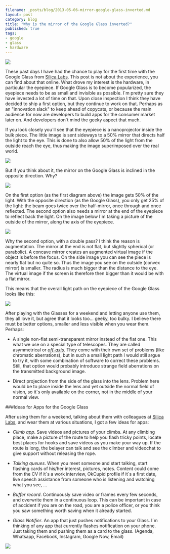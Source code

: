 ```yaml
---
filename: _posts/blog/2013-05-06-mirror-google-glass-inverted.md
layout: post
category: blog
title: "Why is the mirror of the Google Glass inverted?"
published: true
tags:
- google
- glass
- hardware
---
```


![](/images/glass-intro.jpg)


These past days I have had the chance to play for the first time with the Google Glass
from [Silica Labs](http://www.silicalabs.com). This post is not about the
experience, you can find about that online. What drove my interest is
the hardware, in particular the eyepiece. If Google Glass is to become
popularized, the eyepiece needs to be as small and invisible as possible.
I´m pretty sure they have invested a lot of time on that. 
Upon close inspection I think they have decided to ship a first option, but
they continue to work on that. Perhaps as an "innovation slack" to keep ahead of
copycats, or because the main audience for now are developers to build
apps for the consumer market later on. And developers don´t mind the
geeky aspect that much.

<!--more-->

If you look closely you´ll see that the eyepiece is a nanoprojector
inside the bulk piece. The little image is sent sideways to a 50% mirror
that directs half the light to the eye. This is
done to also allow 50% of the light from the outside reach the eye, thus
making the image superimposed over the real world.

![](/images/glass-concept.png)

But if you think about it, the mirror on the Google Glass is inclined in the
opposite direction. Why?

![](/images/slanted.jpg)

On the first option (as the first diagram above) the image gets 50% of the
light. With the opposite direction (as the Google Glass), you only get 25% of the light: the
beam goes twice over the half-mirror, once through and once reflected.
The second option also needs a mirror at the end of the eyepiece to
reflect back the light. On the image below I´m taking a picture of the
outside of the mirror, along the axis of the eyepiece.

![](/images/outside-mirror.jpg)

Why the second option, with a double pass?
I think the reason is augmentation. The mirror at the end is not flat,
but slightly spherical (or parabolic). A concave mirror creates an
augmented virtual image if the object is before the focus. On the side
image you can see the piece is nearly flat but no quite so. Thus the image you see
on the outside (convex mirror) is smaller. The radius is much
bigger than the distance to the eye. The virtual image if the screen is therefore
then bigger than it would be with a flat mirror.

This means that the overall light path on the eyepiece of the Google
Glass looks like this:


![](/images/glass-path.jpg)


After playing with the Glasses for a weekend and letting anyone use
them, they all love it, but agree that it looks too... geeky, too bulky.
I believe there must be better options, smaller and less visible when you
wear them. Perhaps:

* A single non-flat semi-transparent mirror instead of the flat one. This what we use on a special type of telescopes. They
are called asymmetrical or *[off-axis](http://en.wikipedia.org/wiki/Reflecting_telescope#Off-axis_designs)*. They come with their own set of
problems (like chromatic aberrations), but in such a small light path I
would still argue to try it, with some combination of software to
correct these problems. Still, that option would probably introduce strange field aberrations on
the transmitted background image.

* Direct projection from the side of the glass into the lens. Problem
  here would be to place inside the lens and yet outside the normal
field of vision, so it´s only available on the corner, not in the middle
of your normal view.

###Ideas for Apps for the Google Glass

After using them for a weekend, talking about them with colleagues at
[Silica Labs](http://www.silicalabs.com), and wear them at various
situations, I got a few ideas for apps:

* *Climb app*. Save videos and pictures of your climbs. At any climbing
  place, make a picture of the route to help you flash tricky points,
locate best places for hooks and save videos as you make your way up. If
the route is long, the belayer can talk and see the climber and
videochat to give support without releasing the rope.

* *Talking queues*. When you meet someone and start talking,
  start flashing cards of his/her interest, pictures, notes. Content
could come from the CV if it´s a work interview, OkCupid profile if it´s
a first date, live speech assistance from someone who is listening and
watching what you see, ...

* *Buffer record*. Continuously save video or frames every few seconds,
  and overwrite them in a continuous loop. This can be important in case
of accident if you are on the road, you are a police officer, or you
think you saw something worth saving when it already started.

* *Glass Notifier*. An app that just pushes notifications to your Glass.
  I´m thinking of any app that currently flashes notification on your phone.
Just taking them and pushing them as a card to the glass. (Agenda,
Whatsapp, Facebook, Instagram, Google Now, Email)


![](/images/glass-capitol.jpg)
